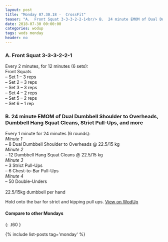 ```yaml
---
layout: post
title: "Monday 07.30.18 -  CrossFit"
teaser: "A.  Front Squat 3-3-3-2-2-1<br/> B.  24 minute EMOM of Dual Dumbbell Shoulder to Overheads, Dumbbell Hang Squat Cleans, Strict Pull-Ups, and more"
date: 2018-07-30 00:00:00
categories: wodup
tags: wods monday
header: no
---
```



<h3>A.  Front Squat 3-3-3-2-2-1</h3>
Every 2 minutes, for 12 minutes (6 sets):<br/>Front Squats<br/>– Set 1 – 3 reps <br/>– Set 2 – 3 reps <br/>– Set 3 – 3 reps <br/>– Set 4 – 2 reps <br/>– Set 5 – 2 reps <br/>– Set 6 – 1 rep <br/>
<h3>B.  24 minute EMOM of Dual Dumbbell Shoulder to Overheads, Dumbbell Hang Squat Cleans, Strict Pull-Ups, and more</h3>
Every 1 minute for 24 minutes (6 rounds):<br/><em>Minute 1</em><br/>– 8 Dual Dumbbell Shoulder to Overheads @ 22.5/15 kg<br/><em>Minute 2</em><br/>– 12 Dumbbell Hang Squat Cleans @ 22.5/15 kg<br/><em>Minute 3</em><br/>– 3 Strict Pull-Ups<br/>– 6 Chest-to-Bar Pull-Ups<br/><em>Minute 4</em><br/>– 50 Double-Unders<br/><br/>22.5/15kg dumbbell per hand

Hold onto the bar for strict and kipping pull ups.
<a href="https://www.wodup.com/gyms/asphodel/wods/8102" target="blank">View on WodUp</a>


#### Compare to other Mondays
{: .t60 }

{% include list-posts tag='monday' %}